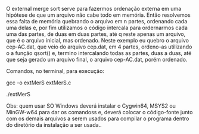 O external merge sort serve para fazermos ordenação externa em uma hipótese de que um arquivo não cabe todo em memória. Então resolvemos essa falta de memória quebrando o arquivo em n partes, ordenando cada uma delas e, por fim utilizamos o código intercala para ordernarmos cada uma das partes, de duas em duas partes, até q reste apenas um arquivo, que é o arquivo inicial, mas ordenado. Neste exemplo eu quebro o arquivo cep-AC.dat, que veio do arquivo cep.dat, em 4 partes, ordeno-as utilizando o a função qsort() e, termino intercalando todas as partes, duas a duas, até que seja gerado um arquivo final, o arquivo cep-AC.dat, porém ordenado.  

Comandos, no terminal, para execução:   

gcc -o extMerS extMerS.c    

./extMerS

Obs: quem usar SO Windows deverá instalar o Cygwin64, MSYS2 ou MinGW-w64 para dar os comandoss e, deverá colocar o código-fonte junto com os demais arquivos a serem usados para compilar o programa dentro do diretório da instalação a ser usada..
